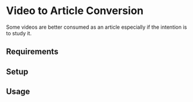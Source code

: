 Video to Article Conversion
===

Some videos are better consumed as an article especially if the intention
is to study it.


## Requirements


## Setup


## Usage



